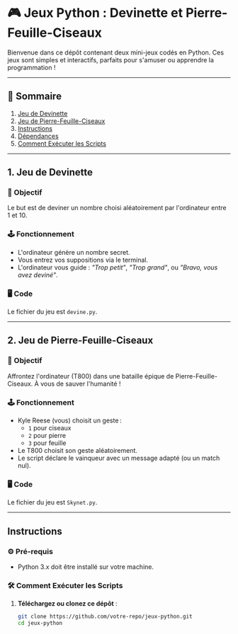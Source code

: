# 🎮 Jeux Python : Devinette et Pierre-Feuille-Ciseaux

Bienvenue dans ce dépôt contenant deux mini-jeux codés en Python. Ces jeux sont simples et interactifs, parfaits pour s'amuser ou apprendre la programmation !

---

## 📜 Sommaire

1. [Jeu de Devinette](#1-jeu-de-devinette)
2. [Jeu de Pierre-Feuille-Ciseaux](#2-jeu-de-pierre-feuille-ciseaux)
3. [Instructions](#instructions)
4. [Dépendances](#dépendances)
5. [Comment Exécuter les Scripts](#comment-exécuter-les-scripts)

---

## 1. Jeu de Devinette

### 🎯 Objectif
Le but est de deviner un nombre choisi aléatoirement par l'ordinateur entre 1 et 10.

### 🕹️ Fonctionnement
- L'ordinateur génère un nombre secret.
- Vous entrez vos suppositions via le terminal.
- L'ordinateur vous guide : *"Trop petit"*, *"Trop grand"*, ou *"Bravo, vous avez deviné"*.

### 🖥️ Code
Le fichier du jeu est `devine.py`.

---

## 2. Jeu de Pierre-Feuille-Ciseaux

### 🎯 Objectif
Affrontez l'ordinateur (T800) dans une bataille épique de Pierre-Feuille-Ciseaux. À vous de sauver l'humanité !

### 🕹️ Fonctionnement
- Kyle Reese (vous) choisit un geste :
  - `1` pour ciseaux
  - `2` pour pierre
  - `3` pour feuille
- Le T800 choisit son geste aléatoirement.
- Le script déclare le vainqueur avec un message adapté (ou un match nul).

### 🖥️ Code
Le fichier du jeu est `Skynet.py`.

---

## Instructions

### ⚙️ Pré-requis
- Python 3.x doit être installé sur votre machine.

### 🛠️ Comment Exécuter les Scripts
1. **Téléchargez ou clonez ce dépôt** :
   ```bash
   git clone https://github.com/votre-repo/jeux-python.git
   cd jeux-python